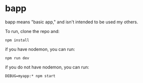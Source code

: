 # bapp

bapp means "basic app," and isn't intended to be used my others.

To run, clone the repo and:

`npm install`

if you have nodemon, you can run:

`npm run dev`

if you do not have nodemon, you can run:

`DEBUG=myapp:* npm start`
